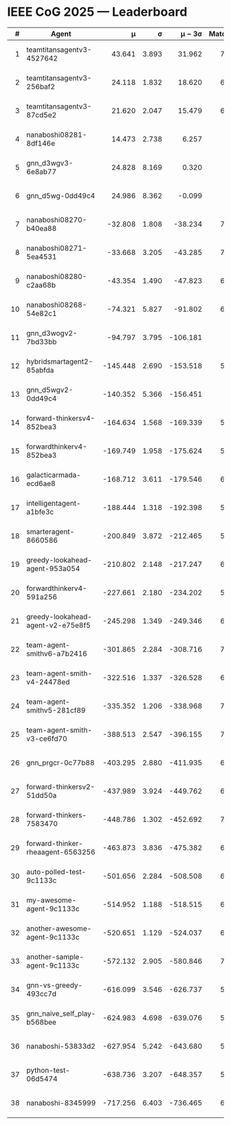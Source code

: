 # IEEE CoG 2025 — Leaderboard

| # | Agent | μ | σ | μ − 3σ | Matches | Updated |
|---:|---|---:|---:|---:|---:|---|
| 1 | teamtitansagentv3-4527642 | 43.641 | 3.893 | 31.962 | 7336 | 2025-08-30 11:41 |
| 2 | teamtitansagentv3-256baf2 | 24.118 | 1.832 | 18.620 | 6816 | 2025-08-30 11:41 |
| 3 | teamtitansagentv3-87cd5e2 | 21.620 | 2.047 | 15.479 | 6480 | 2025-08-30 11:41 |
| 4 | nanaboshi08281-8df146e | 14.473 | 2.738 | 6.257 | 276 | 2025-08-30 11:41 |
| 5 | gnn_d3wgv3-6e8ab77 | 24.828 | 8.169 | 0.320 | 138 | 2025-08-30 11:41 |
| 6 | gnn_d5wg-0dd49c4 | 24.986 | 8.362 | -0.099 | 120 | 2025-08-30 11:41 |
| 7 | nanaboshi08270-b40ea88 | -32.808 | 1.808 | -38.234 | 7080 | 2025-08-30 11:41 |
| 8 | nanaboshi08271-5ea4531 | -33.668 | 3.205 | -43.285 | 7078 | 2025-08-30 11:41 |
| 9 | nanaboshi08280-c2aa68b | -43.354 | 1.490 | -47.823 | 6358 | 2025-08-30 11:41 |
| 10 | nanaboshi08268-54e82c1 | -74.321 | 5.827 | -91.802 | 6520 | 2025-08-30 11:41 |
| 11 | gnn_d3wogv2-7bd33bb | -94.797 | 3.795 | -106.181 | 274 | 2025-08-30 11:41 |
| 12 | hybridsmartagent2-85abfda | -145.448 | 2.690 | -153.518 | 5984 | 2025-08-30 11:41 |
| 13 | gnn_d5wgv2-0dd49c4 | -140.352 | 5.366 | -156.451 | 226 | 2025-08-30 11:41 |
| 14 | forward-thinkersv4-852bea3 | -164.634 | 1.568 | -169.339 | 5559 | 2025-08-30 11:41 |
| 15 | forwardthinkerv4-852bea3 | -169.749 | 1.958 | -175.624 | 5832 | 2025-08-30 11:41 |
| 16 | galacticarmada-ecd6ae8 | -168.712 | 3.611 | -179.546 | 6520 | 2025-08-30 11:41 |
| 17 | intelligentagent-a1bfe3c | -188.444 | 1.318 | -192.398 | 5961 | 2025-08-30 11:41 |
| 18 | smarteragent-8660586 | -200.849 | 3.872 | -212.465 | 5564 | 2025-08-30 11:41 |
| 19 | greedy-lookahead-agent-953a054 | -210.802 | 2.148 | -217.247 | 6388 | 2025-08-30 11:41 |
| 20 | forwardthinkerv4-591a256 | -227.661 | 2.180 | -234.202 | 5764 | 2025-08-30 11:41 |
| 21 | greedy-lookahead-agent-v2-e75e8f5 | -245.298 | 1.349 | -249.346 | 6880 | 2025-08-30 11:41 |
| 22 | team-agent-smithv6-a7b2416 | -301.865 | 2.284 | -308.716 | 7160 | 2025-08-30 11:41 |
| 23 | team-agent-smith-v4-24478ed | -322.516 | 1.337 | -326.528 | 6678 | 2025-08-30 11:41 |
| 24 | team-agent-smithv5-281cf89 | -335.352 | 1.206 | -338.968 | 7360 | 2025-08-30 11:41 |
| 25 | team-agent-smith-v3-ce6fd70 | -388.513 | 2.547 | -396.155 | 7878 | 2025-08-30 11:41 |
| 26 | gnn_prgcr-0c77b88 | -403.295 | 2.880 | -411.935 | 6430 | 2025-08-30 11:41 |
| 27 | forward-thinkersv2-51dd50a | -437.989 | 3.924 | -449.762 | 6348 | 2025-08-30 11:41 |
| 28 | forward-thinkers-7583470 | -448.786 | 1.302 | -452.692 | 7020 | 2025-08-30 11:41 |
| 29 | forward-thinker-rheaagent-6563256 | -463.873 | 3.836 | -475.382 | 6088 | 2025-08-30 11:41 |
| 30 | auto-polled-test-9c1133c | -501.656 | 2.284 | -508.508 | 6920 | 2025-08-30 11:41 |
| 31 | my-awesome-agent-9c1133c | -514.952 | 1.188 | -518.515 | 6960 | 2025-08-30 11:41 |
| 32 | another-awesome-agent-9c1133c | -520.651 | 1.129 | -524.037 | 6700 | 2025-08-30 11:41 |
| 33 | another-sample-agent-9c1133c | -572.132 | 2.905 | -580.846 | 7180 | 2025-08-30 11:41 |
| 34 | gnn-vs-greedy-493cc7d | -616.099 | 3.546 | -626.737 | 5600 | 2025-08-30 11:41 |
| 35 | gnn_naive_self_play-b568bee | -624.983 | 4.698 | -639.076 | 5780 | 2025-08-30 11:41 |
| 36 | nanaboshi-53833d2 | -627.954 | 5.242 | -643.680 | 5080 | 2025-08-30 11:41 |
| 37 | python-test-06d5474 | -638.736 | 3.207 | -648.357 | 5860 | 2025-08-30 11:41 |
| 38 | nanaboshi-8345999 | -717.256 | 6.403 | -736.465 | 6150 | 2025-08-30 11:41 |
